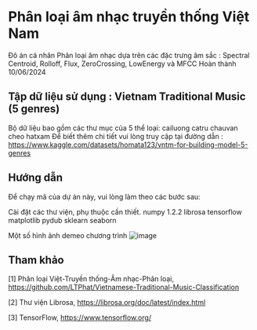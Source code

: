 # Phân loại âm nhạc truyền thống Việt Nam
Đô án cá nhân
Phân loại âm nhạc dựa trên các đặc trưng âm sắc : Spectral Centroid, Rolloff, Flux, ZeroCrossing, LowEnergy và MFCC
Hoàn thành 10/06/2024

## Tập dữ liệu sử dụng : Vietnam Traditional Music (5 genres)
Bộ dữ liệu bao gồm các thư mục của 5 thể loại: cailuong catru chauvan cheo hatxam
Để biết thêm chi tiết vui lòng truy cập tại đường dẫn : https://www.kaggle.com/datasets/homata123/vntm-for-building-model-5-genres

## Hướng dẫn
Để chạy mã của dự án này, vui lòng làm theo các bước sau:

Cài đặt các thư viện, phụ thuộc cần thiết.
numpy 1.2.2
librosa
tensorflow 
matplotlib
pydub
sklearn
seaborn

Một số hình ảnh demeo chương trình
![image](https://github.com/Sangqpham0102/Machine-learning-project/assets/119334855/8cc0a27a-b3ca-4112-b1ef-5a960ee8a3c9)

## Tham khảo
[1] Phân loại Việt-Truyền thống-Âm nhạc-Phân loại, https://github.com/LTPhat/Vietnamese-Traditional-Music-Classification

[2] Thư viện Librosa, https://librosa.org/doc/latest/index.html

[3] TensorFlow, https://www.tensorflow.org/
